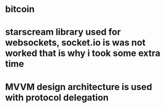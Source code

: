 # bitcoin

# starscream library used for websockets, socket.io is was not worked that is why i took some extra time 

# MVVM design architecture is used with protocol delegation
